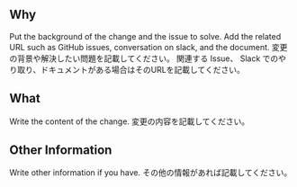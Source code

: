 ## Why

Put the background of the change and the issue to solve.
Add the related URL such as GitHub issues, conversation on slack, and the document.
変更の背景や解決したい問題を記載してください。
関連する Issue、 Slack でのやり取り、ドキュメントがある場合はそのURLを記載してください。

## What

Write the content of the change.
変更の内容を記載してください。

## Other Information

Write other information if you have.
その他の情報があれば記載してください。
